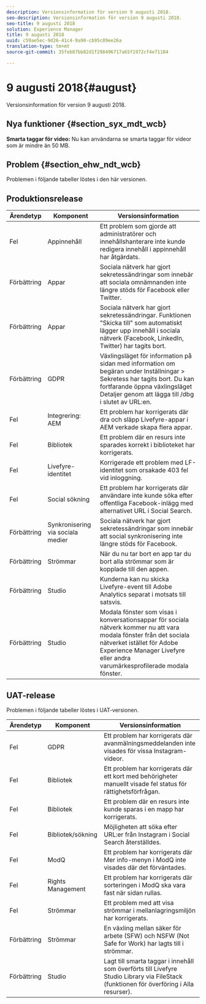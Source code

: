 ```yaml
---
description: Versionsinformation för version 9 augusti 2018.
seo-description: Versionsinformation för version 9 augusti 2018.
seo-title: 9 augusti 2018
solution: Experience Manager
title: 9 augusti 2018
uuid: c59ae5ec-9d26-41c4-9a98-cb95c89ee26a
translation-type: tm+mt
source-git-commit: 35feb87bb82d1f298496717a65f1972cf4e71104

---
```



# 9 augusti 2018{#august}

Versionsinformation för version 9 augusti 2018.

## Nya funktioner {#section_syx_mdt_wcb}

**Smarta taggar för video:** Nu kan användarna se smarta taggar för videor som är mindre än 50 MB.

## Problem {#section_ehw_ndt_wcb}

Problemen i följande tabeller löstes i den här versionen.

## Produktionsrelease

| **Ärendetyp** | **Komponent** | **Versionsinformation** |
|---|---|---|
| Fel | Appinnehåll | Ett problem som gjorde att administratörer och innehållshanterare inte kunde redigera innehåll i appinnehåll har åtgärdats. |
| Förbättring | Appar | Sociala nätverk har gjort sekretessändringar som innebär att sociala omnämnanden inte längre stöds för Facebook eller Twitter. |
| Förbättring | Appar | Sociala nätverk har gjort sekretessändringar. Funktionen &quot;Skicka till&quot; som automatiskt lägger upp innehåll i sociala nätverk (Facebook, LinkedIn, Twitter) har tagits bort. |
| Förbättring | GDPR | Växlingsläget för information på sidan med information om begäran under Inställningar > Sekretess har tagits bort. Du kan fortfarande öppna växlingsläget Detaljer genom att lägga till /dbg i slutet av URL:en. |
| Fel | Integrering: AEM | Ett problem har korrigerats där dra och släpp Livefyre-appar i AEM verkade skapa flera appar. |
| Fel | Bibliotek | Ett problem där en resurs inte sparades korrekt i biblioteket har korrigerats. |
| Fel | Livefyre-identitet | Korrigerade ett problem med LF-identitet som orsakade 403 fel vid inloggning. |
| Fel | Social sökning | Ett problem har korrigerats där användare inte kunde söka efter offentliga Facebook-inlägg med alternativet URL i Social Search. |
| Förbättring | Synkronisering via sociala medier | Sociala nätverk har gjort sekretessändringar som innebär att social synkronisering inte längre stöds för Facebook. |
| Förbättring | Strömmar | När du nu tar bort en app tar du bort alla strömmar som är kopplade till den appen. |
| Förbättring | Studio | Kunderna kan nu skicka Livefyre-event till Adobe Analytics separat i motsats till satsvis. |
| Förbättring | Studio | Modala fönster som visas i konversationsappar för sociala nätverk kommer nu att vara modala fönster från det sociala nätverket istället för Adobe Experience Manager Livefyre eller andra varumärkesprofilerade modala fönster. |

## UAT-release

Problemen i följande tabeller löstes i UAT-versionen.

| **Ärendetyp** | **Komponent** | **Versionsinformation** |
|---|---|---|
| Fel | GDPR | Ett problem har korrigerats där avanmälningsmeddelanden inte visades för vissa Instagram-videor. |
| Fel | Bibliotek | Ett problem har korrigerats där ett kort med behörigheter manuellt visade fel status för rättighetsförfrågan. |
| Fel | Bibliotek | Ett problem där en resurs inte kunde sparas i en mapp har korrigerats. |
| Fel | Bibliotek/sökning | Möjligheten att söka efter URL:er från Instagram i Social Search återställdes. |
| Fel | ModQ | Ett problem har korrigerats där Mer info-menyn i ModQ inte visades där det förväntades. |
| Fel | Rights Management | Ett problem har korrigerats där sorteringen i ModQ ska vara fast när sidan rullas. |
| Fel | Strömmar | Ett problem med att visa strömmar i mellanlagringsmiljön har korrigerats. |
| Förbättring | Strömmar | En växling mellan säker för arbete (SFW) och NSFW (Not Safe for Work) har lagts till i strömmar. |
| Förbättring | Studio | Lagt till smarta taggar i innehåll som överförts till Livefyre Studio Library via FileStack (funktionen för överföring i Alla resurser). |

